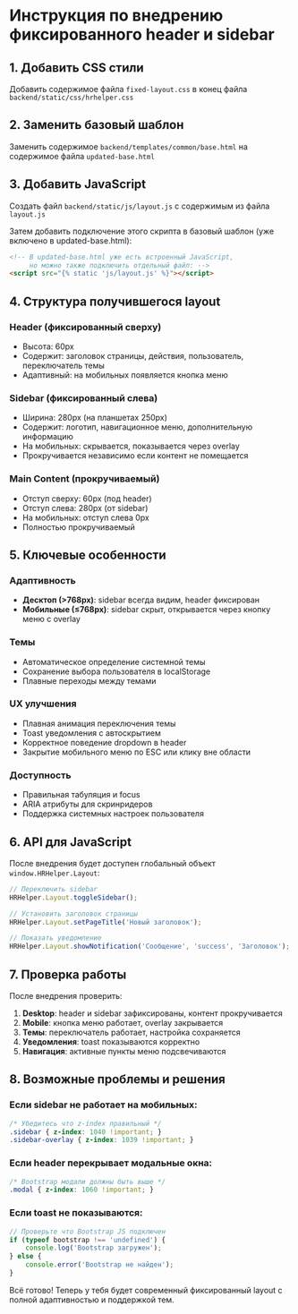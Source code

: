 # Инструкция по внедрению фиксированного header и sidebar

## 1. Добавить CSS стили

Добавить содержимое файла `fixed-layout.css` в конец файла `backend/static/css/hrhelper.css`

## 2. Заменить базовый шаблон

Заменить содержимое `backend/templates/common/base.html` на содержимое файла `updated-base.html`

## 3. Добавить JavaScript

Создать файл `backend/static/js/layout.js` с содержимым из файла `layout.js`

Затем добавить подключение этого скрипта в базовый шаблон (уже включено в updated-base.html):

```html
<!-- В updated-base.html уже есть встроенный JavaScript, 
     но можно также подключить отдельный файл: -->
<script src="{% static 'js/layout.js' %}"></script>
```

## 4. Структура получившегося layout

### Header (фиксированный сверху)
- Высота: 60px
- Содержит: заголовок страницы, действия, пользователь, переключатель темы
- Адаптивный: на мобильных появляется кнопка меню

### Sidebar (фиксированный слева)
- Ширина: 280px (на планшетах 250px)
- Содержит: логотип, навигационное меню, дополнительную информацию
- На мобильных: скрывается, показывается через overlay
- Прокручивается независимо если контент не помещается

### Main Content (прокручиваемый)
- Отступ сверху: 60px (под header)
- Отступ слева: 280px (от sidebar)
- На мобильных: отступ слева 0px
- Полностью прокручиваемый

## 5. Ключевые особенности

### Адаптивность
- **Десктоп (>768px)**: sidebar всегда видим, header фиксирован
- **Мобильные (≤768px)**: sidebar скрыт, открывается через кнопку меню с overlay

### Темы
- Автоматическое определение системной темы
- Сохранение выбора пользователя в localStorage
- Плавные переходы между темами

### UX улучшения
- Плавная анимация переключения темы
- Toast уведомления с автоскрытием
- Корректное поведение dropdown в header
- Закрытие мобильного меню по ESC или клику вне области

### Доступность
- Правильная табуляция и focus
- ARIA атрибуты для скринридеров
- Поддержка системных настроек пользователя

## 6. API для JavaScript

После внедрения будет доступен глобальный объект `window.HRHelper.Layout`:

```javascript
// Переключить sidebar
HRHelper.Layout.toggleSidebar();

// Установить заголовок страницы
HRHelper.Layout.setPageTitle('Новый заголовок');

// Показать уведомление
HRHelper.Layout.showNotification('Сообщение', 'success', 'Заголовок');
```

## 7. Проверка работы

После внедрения проверить:

1. **Desktop**: header и sidebar зафиксированы, контент прокручивается
2. **Mobile**: кнопка меню работает, overlay закрывается
3. **Темы**: переключатель работает, настройка сохраняется
4. **Уведомления**: toast показываются корректно
5. **Навигация**: активные пункты меню подсвечиваются

## 8. Возможные проблемы и решения

### Если sidebar не работает на мобильных:
```css
/* Убедитесь что z-index правильный */
.sidebar { z-index: 1040 !important; }
.sidebar-overlay { z-index: 1039 !important; }
```

### Если header перекрывает модальные окна:
```css
/* Bootstrap модали должны быть выше */
.modal { z-index: 1060 !important; }
```

### Если toast не показываются:
```javascript
// Проверьте что Bootstrap JS подключен
if (typeof bootstrap !== 'undefined') {
    console.log('Bootstrap загружен');
} else {
    console.error('Bootstrap не найден');
}
```

Всё готово! Теперь у тебя будет современный фиксированный layout с полной адаптивностью и поддержкой тем.
